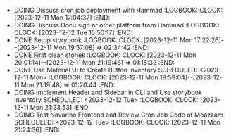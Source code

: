 - DOING Discuss cron job deployment with Hammad
  :LOGBOOK:
  CLOCK: [2023-12-11 Mon 17:04:37]
  :END:
- DOING Discuss Docu sign or other platform from Hammad
  :LOGBOOK:
  CLOCK: [2023-12-12 Tue 15:50:17]
  :END:
- DONE Setup storybook
  :LOGBOOK:
  CLOCK: [2023-12-11 Mon 17:22:26]--[2023-12-11 Mon 19:57:08] =>  02:34:42
  :END:
- DONE First clean stories
  :LOGBOOK:
  CLOCK: [2023-12-11 Mon 20:01:14]--[2023-12-11 Mon 21:19:46] =>  01:18:32
  :END:
- DONE Use Material UI to Create Button Inventory
  SCHEDULED: <2023-12-11 Mon>
  :LOGBOOK:
  CLOCK: [2023-12-11 Mon 19:59:04]--[2023-12-11 Mon 21:19:48] =>  01:20:44
  :END:
- DOING Implement Header and Sidebar in OLI and Use storybook inventory
  SCHEDULED: <2023-12-12 Tue>
  :LOGBOOK:
  CLOCK: [2023-12-11 Mon 21:23:53]
  :END:
- DOING Test Navarino Frontend and Review Cron Job Code of Moazzam
  SCHEDULED: <2023-12-12 Tue>
  :LOGBOOK:
  CLOCK: [2023-12-11 Mon 21:24:36]
  :END: